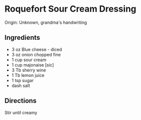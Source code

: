 # Roquefort Sour Cream Dressing

Origin: Unknown, grandma's handwriting

## Ingredients

- 3 oz Blue cheese - diced
- 3 oz onion chopped fine
- 1 cup sour cream
- 1 cup majonaise [sic]
- 3 Tb sherry wine
- 1 Tb lemon juice
- 1 tsp sugar
- dash salt

## Directions

Stir until creamy